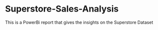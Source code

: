 # Superstore-Sales-Analysis
This is a PowerBi report that gives the insights on the Superstore Dataset
